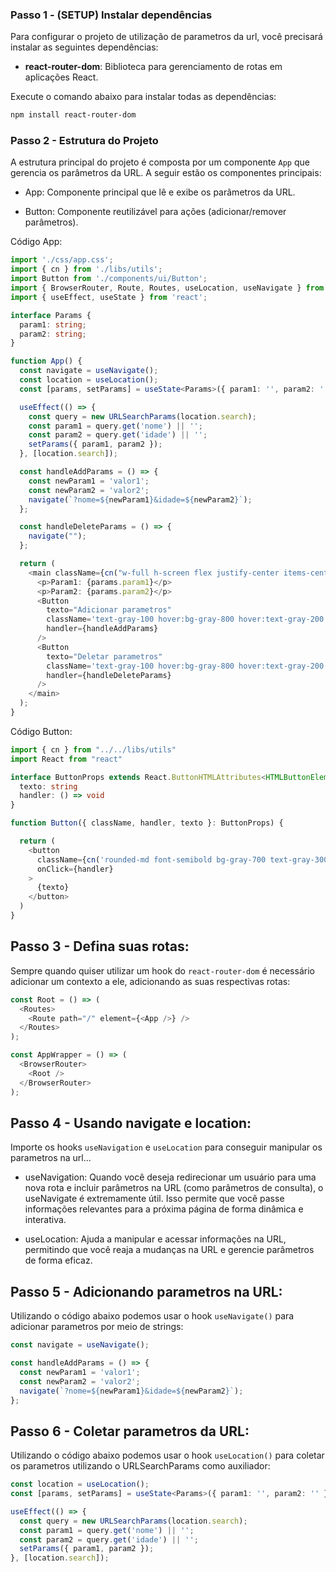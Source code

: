 ### Passo 1 - (SETUP) Instalar dependências

Para configurar o projeto de utilização de parametros da url, você precisará instalar as seguintes dependências:

- **react-router-dom**: Biblioteca para gerenciamento de rotas em aplicações React.

Execute o comando abaixo para instalar todas as dependências:

```bash
npm install react-router-dom
```

### Passo 2 - Estrutura do Projeto

A estrutura principal do projeto é composta por um componente `App` que gerencia os parâmetros da URL. A seguir estão os componentes principais:

- App: Componente principal que lê e exibe os parâmetros da URL.

- Button: Componente reutilizável para ações (adicionar/remover parâmetros).

Código App: 
```typescript
import './css/app.css';
import { cn } from './libs/utils';
import Button from './components/ui/Button';
import { BrowserRouter, Route, Routes, useLocation, useNavigate } from 'react-router-dom';
import { useEffect, useState } from 'react';

interface Params {
  param1: string;
  param2: string;
}

function App() {
  const navigate = useNavigate();
  const location = useLocation();
  const [params, setParams] = useState<Params>({ param1: '', param2: '' });

  useEffect(() => {
    const query = new URLSearchParams(location.search);
    const param1 = query.get('nome') || '';
    const param2 = query.get('idade') || '';
    setParams({ param1, param2 });
  }, [location.search]);

  const handleAddParams = () => {
    const newParam1 = 'valor1';
    const newParam2 = 'valor2';
    navigate(`?nome=${newParam1}&idade=${newParam2}`);
  };

  const handleDeleteParams = () => {
    navigate("");
  };

  return (
    <main className={cn("w-full h-screen flex justify-center items-center bg-slate-300 flex-col gap-10")}>
      <p>Param1: {params.param1}</p>
      <p>Param2: {params.param2}</p>
      <Button
        texto="Adicionar parametros"
        className='text-gray-100 hover:bg-gray-800 hover:text-gray-200 duration-100'
        handler={handleAddParams}
      />
      <Button
        texto="Deletar parametros"
        className='text-gray-100 hover:bg-gray-800 hover:text-gray-200 duration-100'
        handler={handleDeleteParams}
      />
    </main>
  );
}
```

Código Button: 
```typescript
import { cn } from "../../libs/utils"
import React from "react"

interface ButtonProps extends React.ButtonHTMLAttributes<HTMLButtonElement> {
  texto: string
  handler: () => void
}

function Button({ className, handler, texto }: ButtonProps) {

  return (
    <button 
      className={cn('rounded-md font-semibold bg-gray-700 text-gray-300 h-10 px-4 py-2', className)}
      onClick={handler}
    >
      {texto}
    </button>
  )
}
```

## Passo 3 - Defina suas rotas:

Sempre quando quiser utilizar um hook do `react-router-dom` é necessário adicionar um contexto a ele, adicionando as suas respectivas rotas:

```typescript
const Root = () => (
  <Routes>
    <Route path="/" element={<App />} />
  </Routes>
);

const AppWrapper = () => (
  <BrowserRouter>
    <Root />
  </BrowserRouter>
);
```

## Passo 4 - Usando navigate e location:

Importe os hooks `useNavigation` e `useLocation` para conseguir manipular os parametros na url...

- useNavigation: Quando você deseja redirecionar um usuário para uma nova rota e incluir parâmetros na URL (como parâmetros de consulta), o useNavigate é extremamente útil. Isso permite que você passe informações relevantes para a próxima página de forma dinâmica e interativa.

- useLocation: Ajuda a manipular e acessar informações na URL, permitindo que você reaja a mudanças na URL e gerencie parâmetros de forma eficaz.
 
## Passo 5 - Adicionando parametros na URL:

Utilizando o código abaixo podemos usar o hook `useNavigate()` para adicionar parametros por meio de strings:
```typescript
const navigate = useNavigate();

const handleAddParams = () => {
  const newParam1 = 'valor1';
  const newParam2 = 'valor2';
  navigate(`?nome=${newParam1}&idade=${newParam2}`);
};
```

## Passo 6 - Coletar parametros da URL:

Utilizando o código abaixo podemos usar o hook `useLocation()` para coletar os parametros utilizando o URLSearchParams como auxiliador:
```typescript
const location = useLocation();
const [params, setParams] = useState<Params>({ param1: '', param2: '' });

useEffect(() => {
  const query = new URLSearchParams(location.search);
  const param1 = query.get('nome') || '';
  const param2 = query.get('idade') || '';
  setParams({ param1, param2 });
}, [location.search]);
```